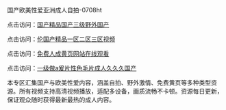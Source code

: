 国产欧美性爱亚洲成人自拍-0708ht

点击访问：<a href="https://bered.pages.dev/">国产精品国产三级野外国产</a>

点击访问：<a href="https://rtj-3zo.pages.dev/">伦国产精品一区二区三区视频</a>

点击访问：<a href="https://vassv.pages.dev/">免费人成黄页网站在线观看</a>

点击访问：<a href="https://gsd-agv.pages.dev/">一级做a爰片性色毛片成人久久久国产</a>

本专区汇集国产与欧美性爱内容，涵盖自拍、野外激情、免费黄页等多种类型资源。所有视频支持高清视频播放，适配多设备，画质流畅不卡顿。资源每日更新，保证观众随时获得最新最热的成人内容。

<span style="display:none;">[Canonical link](）</span>
